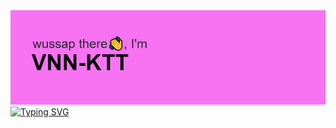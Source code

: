 <img src="https://github.com/vnn-ktt/vnn-ktt/blob/main/headrz.png" alt="Hi, there!" />
<a align="center" href="https://git.io/typing-svg">
  <img src="https://readme-typing-svg.demolab.com?font=Fira+Code&duration=4500&pause=800&color=F273F7&center=true&vCenter=true&random=true&width=800&height=100&lines=I'm+just+a+regular+everyday+coder+moth%40%23%24%25%26er;I+told+you+in+the+first+commit%2C+I'll+tell+you+in+another" alt="Typing SVG" />
</a>

<!-- <p align="center">
  <img src="" width="50" height="50" alt="html"/>
</p>
<p align="right">
  <a href="https://t.me/vnn_ktt">TELEGRAM: @VNN_KTT</a><br>
  <a href="https://vk.com/iplatunov">VK: @IPLATUNOV</a><br>
  <a href="mailto: vanya.platun@yandex.ru">EMAIL: VANYA.PLATUN@YANDEX.RU</a><br>
</p> -->

<!--
**vnn-ktt/vnn-ktt** is a ✨ _special_ ✨ repository because its `README.md` (this file) appears on your GitHub profile.
Here are some ideas to get you started:

- 🔭 I’m currently working on ...
- 🌱 I’m currently learning ...
- 👯 I’m looking to collaborate on ...
- 🤔 I’m looking for help with ...
- 💬 Ask me about ...
- 📫 How to reach me: ...
- 😄 Pronouns: ...
- ⚡ Fun fact: ...
-->
